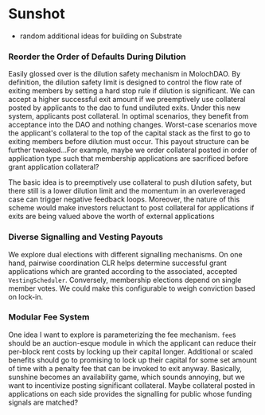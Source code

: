 # Sunshot

* random additional ideas for building on Substrate


### Reorder the Order of Defaults During Dilution
Easily glossed over is the dilution safety mechanism in MolochDAO. By definition, the dilution safety limit is designed to control the flow rate of exiting members by setting a hard stop rule if dilution is significant. We can accept a higher successful exit amount if we preemptively use collateral posted by applicants to the dao to fund undiluted exits. Under this new system, applicants post collateral. In optimal scenarios, they benefit from acceptance into the DAO and nothing changes. Worst-case scenarios move the applicant's collateral to the top of the capital stack as the first to go to exiting members before dilution must occur. This payout structure can be further tweaked...For example, maybe we order collateral posted in order of application type such that membership applications are sacrificed before grant application collateral?

The basic idea is to preemptively use collateral to push dilution safety, but there still is a lower dilution limit and the momentum in an overleveraged case can trigger negative feedback loops. Moreover, the nature of this scheme would make investors reluctant to post collateral for applications if exits are being valued above the worth of external applications

### Diverse Signalling and Vesting Payouts

We explore dual elections with different signalling mechanisms. On one hand, pairwise coordination CLR helps determine successful grant applications which are granted according to the associated, accepted `VestingScheduler`. Conversely, membership elections depend on single member votes. We could make this configurable to weigh conviction based on lock-in.

### Modular Fee System

One idea I want to explore is parameterizing the fee mechanism. `fee`s should be an auction-esque module in which the applicant can reduce their per-block rent costs by locking up their capital longer. Additional or scaled benefits should go to promising to lock up their capital for some set amount of time with a penalty fee that can be invoked to exit anyway. Basically, sunshine becomes an availability game, which sounds annoying, but we want to incentivize posting significant collateral. Maybe collateral posted in applications on each side provides the signalling for public whose funding signals are matched?